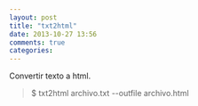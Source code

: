 ```yaml
---
layout: post
title: "txt2html"
date: 2013-10-27 13:56
comments: true
categories: 
---
```

Convertir texto a html.

>$ txt2html archivo.txt --outfile archivo.html

